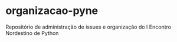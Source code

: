 organizacao-pyne
================

Repositório de administração de issues e organização do I Encontro Nordestino de Python